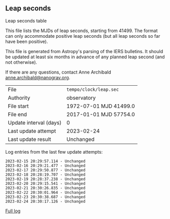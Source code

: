 
## Leap seconds

Leap seconds table

This file lists the MJDs of leap seconds, starting from 41499.
The format can only accommodate positive leap seconds (but all
leap seconds so far have been positive).

This file is generated from Astropy's parsing of the IERS
bulletins. It should be updated at least six months in advance
of any planned leap second (and not otherwise).

If there are any questions, contact Anne Archibald
<anne.archibald@nanograv.org>.

|     |     |
|:--- |:--- |
| File | `tempo/clock/leap.sec` |
| Authority | observatory |
| File start | 1972-07-01 MJD 41499.0 |
| File end | 2017-01-01 MJD 57754.0 |
| Update interval (days) | 0 |
| Last update attempt | 2023-02-24 |
| Last update result | Unchanged |

Log entries from the last few update attempts:
```
2023-02-15 20:29:57.114 - Unchanged
2023-02-16 20:29:21.477 - Unchanged
2023-02-17 20:29:50.877 - Unchanged
2023-02-18 20:28:19.707 - Unchanged
2023-02-19 20:28:37.238 - Unchanged
2023-02-20 20:29:15.541 - Unchanged
2023-02-21 20:30:26.835 - Unchanged
2023-02-22 20:30:01.964 - Unchanged
2023-02-23 20:30:38.687 - Unchanged
2023-02-24 20:30:17.126 - Unchanged
```
[Full log](https://raw.githubusercontent.com/ipta/pulsar-clock-corrections/main/log/tempo/clock/leap.sec.log)
